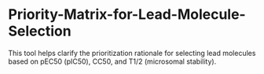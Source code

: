 # Priority-Matrix-for-Lead-Molecule-Selection
This tool helps clarify the prioritization rationale for selecting lead molecules based on pEC50 (pIC50), CC50, and T1/2 (microsomal stability).
